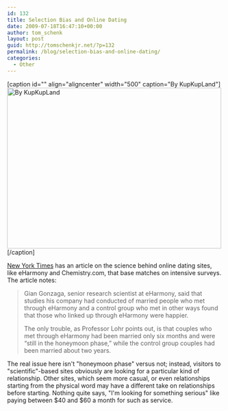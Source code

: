 ```yaml
---
id: 132
title: Selection Bias and Online Dating
date: 2009-07-18T16:47:10+00:00
author: tom_schenk
layout: post
guid: http://tomschenkjr.net/?p=132
permalink: /blog/selection-bias-and-online-dating/
categories:
  - Other
---
```

[caption id="" align="aligncenter" width="500" caption="By KupKupLand"]<a href="http://www.flickr.com/photos/kupkup/441077551/"><img title="Couple in Kup, Kup" src="http://farm1.static.flickr.com/202/441077551_2e67c33a73.jpg" alt="By KupKupLand" width="500" height="375" /></a>[/caption]

<a href="http://www.nytimes.com/2009/07/18/technology/internet/18shortcuts.html?ref=technology" target="_blank">New York Times</a> has an article on the science behind online dating sites, like eHarmony and Chemistry.com, that base matches on intensive surveys. The article notes:
<blockquote>Gian Gonzaga, senior research scientist at eHarmony, said that studies his company had conducted of married people who met through eHarmony and a control group who met in other ways  found that those who linked up through eHarmony were happier.

The only trouble, as Professor Lohr points out, is that couples who met through eHarmony had been married only six months and were “still in the honeymoon phase,” while the control group couples had been married about two years.</blockquote>
The real issue here isn't "honeymoon phase" versus not; instead, visitors to "scientific"-based sites obviously are looking for a particular kind of relationship. Other sites, which seem more casual, or even relationships starting from the physical word may have a different take on relationships before starting. Nothing quite says, "I'm looking for something serious" like paying between $40 and $60 a month for such as service.